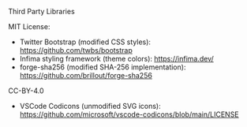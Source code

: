 Third Party Libraries

MIT License:
 - Twitter Bootstrap (modified CSS styles): https://github.com/twbs/bootstrap
 - Infima styling framework (theme colors): https://infima.dev/
 - forge-sha256 (modified SHA-256 implementation): https://github.com/brillout/forge-sha256

CC-BY-4.0
 - VSCode Codicons (unmodified SVG icons): https://github.com/microsoft/vscode-codicons/blob/main/LICENSE
